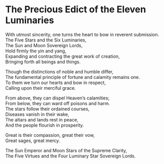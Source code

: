 # The Precious Edict of the Eleven Luminaries

With utmost sincerity, one turns the heart to bow in reverent submission.  
The Five Stars and the Six Luminaries,  
The Sun and Moon Sovereign Lords,  
Hold firmly the yin and yang,  
Expanding and contracting the great work of creation,  
Bringing forth all beings and things.  

Though the distinctions of noble and humble differ,  
The fundamental principle of fortune and calamity remains one.  
To them we turn our hearts and bow in respect,  
Calling upon their merciful grace.  

From above, they can dispel Heaven’s calamities;  
From below, they can ward off poisons and harm.  
The stars follow their ordained courses,  
Diseases vanish in their wake,  
The altars and lands rest in peace,  
And the people flourish in prosperity.  

Great is their compassion, great their vow,  
Great sages, great mercy.  

The Sun Emperor and Moon Stars of the Supreme Clarity,  
The Five Virtues and the Four Luminary Star Sovereign Lords.